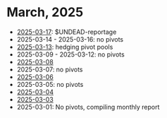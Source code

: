 # March, 2025

* [2025-03-17](17): $UNDEAD-reportage
* 2025-03-14 - 2025-03-16: no pivots
* [2025-03-13](13): hedging pivot pools
* 2025-03-09 - 2025-03-12: no pivots
* [2025-03-08](08)
* 2025-03-07: no pivots
* [2025-03-06](06)
* 2025-03-05: no pivots
* [2025-03-04](04)
* [2025-03-03](03)
* 2025-03-01: No pivots, compiling monthly report
